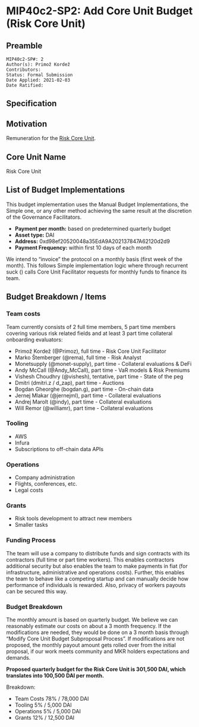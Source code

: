 # MIP40c2-SP2: Add Core Unit Budget (Risk Core Unit)

## Preamble

```
MIP40c2-SP#: 2
Author(s): Primož Kordež
Contributors: 
Status: Formal Submission
Date Applied: 2021-02-03
Date Ratified: 
```

## Specification

## Motivation

Remuneration for the [Risk Core Unit](https://forum.makerdao.com/t/mip39c2-sp2-adding-risk-core-unit/6342).

## Core Unit Name

Risk Core Unit

## List of Budget Implementations

This budget implementation uses the Manual Budget Implementations, the Simple one, or any other method achieving the same result at the discretion of the Governance Facilitators.

* **Payment per month:** based on predetermined quarterly budget
* **Asset type:** DAI
* **Address:** 0xd98ef20520048a35EdA9A202137847A62120d2d9
* **Payment Frequency:** within first 10 days of each month

We intend to “invoice” the protocol on a monthly basis (first week of the month). This follows Simple implementation logic where through recurrent suck () calls Core Unit Facilitator requests for monthly funds to finance its team.

## Budget Breakdown / Items

### Team costs

Team currently consists of 2 full time members, 5 part time members covering various risk related fields and at least 3 part time collateral onboarding evaluators:

* Primož Kordež (@Primoz), full time - Risk Core Unit Facilitator
* Marko Štemberger (@rema), full time - Risk Analyst
* Monetsupply (@monet-supply), part time - Collateral evaluations & DeFi
* Andy McCall (@Andy_McCall), part time - VaR models & Risk Premiums
* Vishesh Choudhry (@vishesh), tentative, part time - State of the peg
* Dmitri (dmitri.z / d_zap), part time - Auctions
* Bogdan Gheorghe (bogdan.g), part time - On-chain data
* Jernej Mlakar (@jernejml), part time - Collateral evaluations
* Andrej Marolt (@indy), part time - Collateral evaluations
* Will Remor (@williamr), part time - Collateral evaluations

### Tooling

* AWS
* Infura
* Subscriptions to off-chain data APIs

### Operations

* Company administration
* Flights, conferences, etc.
* Legal costs

### Grants

* Risk tools development to attract new members
* Smaller tasks

### Funding Process

The team will use a company to distribute funds and sign contracts with its contractors (full time or part time workers). This enables contractors additional security but also enables the team to make payments in fiat (for infrastructure, administrative and operations costs). Further, this enables the team to behave like a competing startup and can manually decide how performance of individuals is rewarded. Also, privacy of workers payouts can be secured this way.

### Budget Breakdown

The monthly amount is based on quarterly budget. We believe we can reasonably estimate our costs on about a 3 month frequency. If the modifications are needed, they would be done on a 3 month basis through “Modify Core Unit Budget Subproposal Process”. If modifications are not proposed, the monthly payout amount gets rolled over from the initial proposal, if our work meets community and MKR holders expectations and demands.

**Proposed quarterly budget for the Risk Core Unit is 301,500 DAI, which translates into 100,500 DAI per month.**

Breakdown:

* Team Costs        78% / 78,000 DAI
* Tooling                 5% / 5,000 DAI
* Operations           5% / 5,000 DAI
* Grants                 12% / 12,500 DAI

